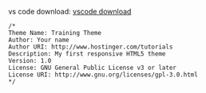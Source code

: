 vs code download: [vscode download](https://code.visualstudio.com/download)

```
/*
Theme Name: Training Theme
Author: Your name
Author URI: http://www.hostinger.com/tutorials
Description: My first responsive HTML5 theme
Version: 1.0
License: GNU General Public License v3 or later
License URI: http://www.gnu.org/licenses/gpl-3.0.html
*/

```

